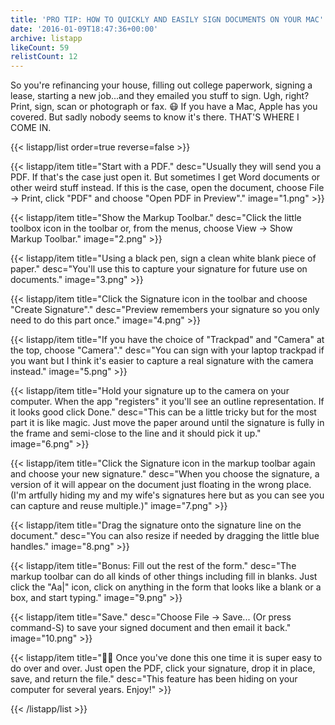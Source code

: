 ```yaml
---
title: 'PRO TIP: HOW TO QUICKLY AND EASILY SIGN DOCUMENTS ON YOUR MAC'
date: '2016-01-09T18:47:36+00:00'
archive: listapp
likeCount: 59
relistCount: 12
---
```


So you're refinancing your house, filling out college paperwork, signing a lease, starting a new job...and they emailed you stuff to sign. Ugh, right? Print, sign, scan or photograph or fax. 😷 If you have a Mac, Apple has you covered. But sadly nobody seems to know it's there. THAT'S WHERE I COME IN.

<!--more-->

{{< listapp/list order=true reverse=false >}}

   {{< listapp/item title="Start with a PDF."
      desc="Usually they will send you a PDF. If that's the case just open it. But sometimes I get Word documents or other weird stuff instead. If this is the case, open the document, choose File -> Print, click \"PDF\" and choose \"Open PDF in Preview\"."
      image="1.png" >}}

   {{< listapp/item title="Show the Markup Toolbar."
      desc="Click the little toolbox icon in the toolbar or, from the menus, choose View -> Show Markup Toolbar."
      image="2.png" >}}

   {{< listapp/item title="Using a black pen, sign a clean white blank piece of paper."
      desc="You'll use this to capture your signature for future use on documents."
      image="3.png" >}}

   {{< listapp/item title="Click the Signature icon in the toolbar and choose \"Create Signature\"."
      desc="Preview remembers your signature so you only need to do this part once."
      image="4.png" >}}

   {{< listapp/item title="If you have the choice of \"Trackpad\" and \"Camera\" at the top, choose \"Camera\"."
      desc="You can sign with your laptop trackpad if you want but I think it's easier to capture a real signature with the camera instead."
      image="5.png" >}}

   {{< listapp/item title="Hold your signature up to the camera on your computer. When the app \"registers\" it you'll see an outline representation. If it looks good click Done."
      desc="This can be a little tricky but for the most part it is like magic. Just move the paper around until the signature is fully in the frame and semi-close to the line and it should pick it up."
      image="6.png" >}}

   {{< listapp/item title="Click the Signature icon in the markup toolbar again and choose your new signature."
      desc="When you choose the signature, a version of it will appear on the document just floating in the wrong place. (I'm artfully hiding my and my wife's signatures here but as you can see you can capture and reuse multiple.)"
      image="7.png" >}}

   {{< listapp/item title="Drag the signature onto the signature line on the document."
      desc="You can also resize if needed by dragging the little blue handles."
      image="8.png" >}}

   {{< listapp/item title="Bonus: Fill out the rest of the form."
      desc="The markup toolbar can do all kinds of other things including fill in blanks. Just click the \"Aa|\" icon, click on anything in the form that looks like a blank or a box, and start typing."
      image="9.png" >}}

   {{< listapp/item title="Save."
      desc="Choose File -> Save... (Or press command-S) to save your signed document and then email it back."
      image="10.png" >}}

   {{< listapp/item title="💅🏽 Once you've done this one time it is super easy to do over and over. Just open the PDF, click your signature, drop it in place, save, and return the file."
      desc="This feature has been hiding on your computer for several years. Enjoy!" >}}

{{< /listapp/list >}}
